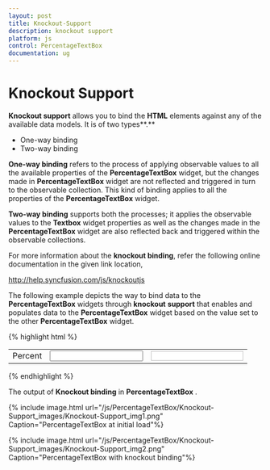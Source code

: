 ```yaml
---
layout: post
title: Knockout-Support
description: knockout support
platform: js
control: PercentageTextBox 
documentation: ug
---
```


# Knockout Support

**Knockout support** allows you to bind the **HTML** elements against any of the available data models. It is of two types**.**

* One-way binding
* Two-way binding

**One-way binding** refers to the process of applying observable values to all the available properties of the **PercentageTextBox** widget, but the changes made in **PercentageTextBox** widget are not reflected and triggered in turn to the observable collection. This kind of binding applies to all the properties of the **PercentageTextBox** widget.

**Two-way binding** supports both the processes; it applies the observable values to the **Textbox** widget properties as well as the changes made in the **PercentageTextBox** widget are also reflected back and triggered within the observable collections. 

For more information about the **knockout binding**, refer the following online documentation in the given link location,

<http://help.syncfusion.com/js/knockoutjs>

The following example depicts the way to bind data to the **PercentageTextBox** widgets through **knockout** **support** that enables and populates data to the **PercentageTextBox** widget based on the value set to the other **PercentageTextBox** widget.

{% highlight html %}

<!DOCTYPE html>
<html xmlns="http://www.w3.org/1999/xhtml">
<head>
    <title></title>
    <!-- Style sheet for default theme (flat azure) -->
    <link href=" http://cdn.syncfusion.com/{{ site.releaseversion }}/js/web/flat-azure/ej.web.all.min.css" rel="stylesheet" />
    <!--scripts-->
    <script src="http://cdn.syncfusion.com/js/assets/external/jquery-1.10.2.min.js"></script>
    <script src="http://cdn.syncfusion.com/js/assets/external/jquery.globalize.min.js"> </script>
    <script src="http://cdn.syncfusion.com/js/assets/external/jquery.easing.1.3.min.js"> </script>
    <script src="http://cdn.syncfusion.com/js/assets/external/knockout.min.js"></script>
    <script src="http://cdn.syncfusion.com/{{ site.releaseversion }}/js/web/ej.web.all.min.js"></script>
    <script src="http://cdn.syncfusion.com/{{ site.releaseversion }}/js/web/ej.unobtrusive.min.js"></script>
    <script src="http://cdn.syncfusion.com/{{ site.releaseversion }}/js/ej.widget.ko.min.js"></script>
</head>
<body>
    <div id="center">
        <table cellpadding="10">
            <tbody>
                <tr>
                    <td>
                        <label for="percent">Percent</label>
                    </td>
                    <td>
                        <input id="percent" type="text" data-bind="ejPercentageTextbox: { value: pvalue }" />
                    </td>
                    <td>
                        <input type="text" class="e-input" style="border:1px solid #bdbcbd" data-bind="value: pvalue" />
                    </td>
                </tr>
            </tbody>
        </table>
    </div>
    <script type="text/javascript">
        window.viewModel = {
            pvalue: ko.observable(50),
        }
        jQuery(function ($) {
            ko.applyBindings(viewModel);
        });
    </script>
</body>
</html>


{% endhighlight %}





The output of **Knockout binding** in **PercentageTextBox** .



{% include image.html url="/js/PercentageTextBox/Knockout-Support_images/Knockout-Support_img1.png" Caption="PercentageTextBox at initial load"%}



{% include image.html url="/js/PercentageTextBox/Knockout-Support_images/Knockout-Support_img2.png" Caption="PercentageTextBox with knockout binding"%}

